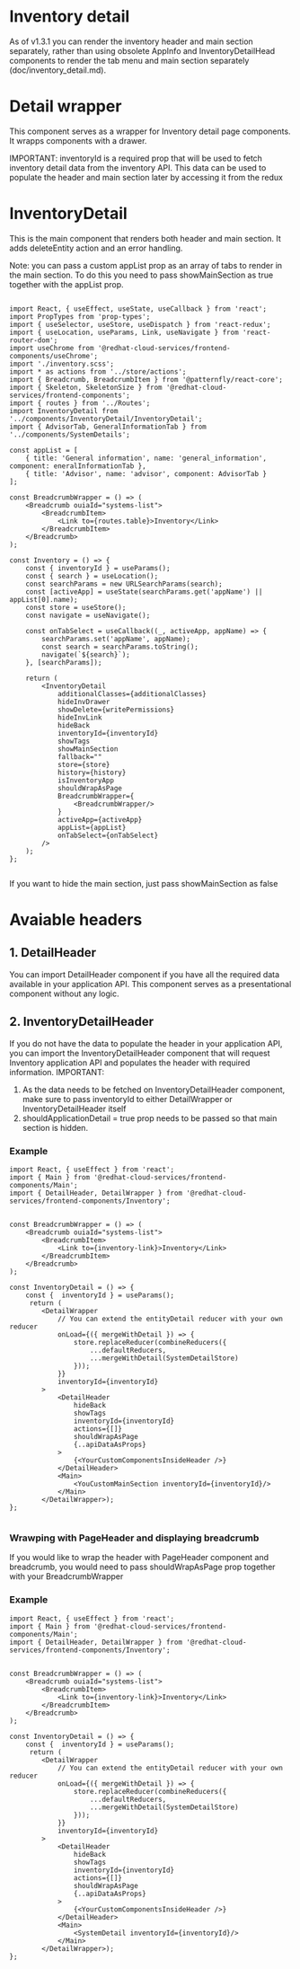 # Inventory detail 
As of v1.3.1 you can render the inventory header and main section separately, rather than using obsolete AppInfo and InventoryDetailHead components to render the tab menu and main section separately (doc/inventory_detail.md). 

# Detail wrapper
This component serves as a wrapper for Inventory detail page components. It wrapps components with a drawer. 

IMPORTANT: inventoryId is a required prop that will be used to fetch inventory detail data from the inventory API. This data can be used to populate the header and main section later by accessing it from the redux

# InventoryDetail

This is the main component that renders both header and main section. It adds deleteEntity action and an error handling. 

Note: you can pass a custom appList prop as an array of tabs to render in the main section. To do this you need to pass showMainSection as true together with the appList prop.

```JSX 

import React, { useEffect, useState, useCallback } from 'react';
import PropTypes from 'prop-types';
import { useSelector, useStore, useDispatch } from 'react-redux';
import { useLocation, useParams, Link, useNavigate } from 'react-router-dom';
import useChrome from '@redhat-cloud-services/frontend-components/useChrome';
import './inventory.scss';
import * as actions from '../store/actions';
import { Breadcrumb, BreadcrumbItem } from '@patternfly/react-core';
import { Skeleton, SkeletonSize } from '@redhat-cloud-services/frontend-components';
import { routes } from '../Routes';
import InventoryDetail from '../components/InventoryDetail/InventoryDetail';
import { AdvisorTab, GeneralInformationTab } from '../components/SystemDetails';

const appList = [
    { title: 'General information', name: 'general_information', component: eneralInformationTab },
    { title: 'Advisor', name: 'advisor', component: AdvisorTab }
];

const BreadcrumbWrapper = () => (
    <Breadcrumb ouiaId="systems-list">
        <BreadcrumbItem>
            <Link to={routes.table}>Inventory</Link>
        </BreadcrumbItem>
    </Breadcrumb>
);

const Inventory = () => {
    const { inventoryId } = useParams();
    const { search } = useLocation();
    const searchParams = new URLSearchParams(search);
    const [activeApp] = useState(searchParams.get('appName') || appList[0].name);
    const store = useStore();
    const navigate = useNavigate();

    const onTabSelect = useCallback((_, activeApp, appName) => {
        searchParams.set('appName', appName);
        const search = searchParams.toString();
        navigate(`${search}`);
    }, [searchParams]);

    return (
        <InventoryDetail
            additionalClasses={additionalClasses}
            hideInvDrawer
            showDelete={writePermissions}
            hideInvLink
            hideBack
            inventoryId={inventoryId}
            showTags
            showMainSection
            fallback=""
            store={store}
            history={history}
            isInventoryApp
            shouldWrapAsPage
            BreadcrumbWrapper={
                <BreadcrumbWrapper/>
            }
            activeApp={activeApp}
            appList={appList}
            onTabSelect={onTabSelect}
        />
    );
};


```

If you want to hide the main section, just pass showMainSection as false

# Avaiable headers  

## 1. DetailHeader
You can import DetailHeader component if you have all the required data available in your application API. This component serves as a presentational component without any logic.


## 2. InventoryDetailHeader
If you do not have the data to populate the header in your application API, you can import the InventoryDetailHeader component that will request Inventory application API and populates the header with required information. 
IMPORTANT: 
1. As the data needs to be fetched on InventoryDetailHeader component, make sure to pass inventoryId to either DetailWrapper or InventoryDetailHeader itself
2. shouldApplicationDetail = true prop needs to be passed so that main section is hidden.

### Example

```JSX 
import React, { useEffect } from 'react';
import { Main } from '@redhat-cloud-services/frontend-components/Main';
import { DetailHeader, DetailWrapper } from '@redhat-cloud-services/frontend-components/Inventory';


const BreadcrumbWrapper = () => (
    <Breadcrumb ouiaId="systems-list">
        <BreadcrumbItem>
            <Link to={inventory-link}>Inventory</Link>
        </BreadcrumbItem>
    </Breadcrumb>
);

const InventoryDetail = () => {
    const {  inventoryId } = useParams();
     return (
        <DetailWrapper
            // You can extend the entityDetail reducer with your own reducer
            onLoad={({ mergeWithDetail }) => {
                store.replaceReducer(combineReducers({
                    ...defaultReducers,
                    ...mergeWithDetail(SystemDetailStore)
                }));
            }}
            inventoryId={inventoryId}
        >
            <DetailHeader
                hideBack
                showTags
                inventoryId={inventoryId}
                actions={[]}
                shouldWrapAsPage
                {..apiDataAsProps}
            >
                {<YourCustomComponentsInsideHeader />}
            </DetailHeader>
            <Main>
                <YouCustomMainSection inventoryId={inventoryId}/>
            </Main>
        </DetailWrapper>);
};


```

### Wrawping with PageHeader and displaying breadcrumb
If you would like to wrap the header with PageHeader component and breadcrumb, you would need to pass shouldWrapAsPage prop together with your BreadcrumbWrapper


### Example
```JSX 
import React, { useEffect } from 'react';
import { Main } from '@redhat-cloud-services/frontend-components/Main';
import { DetailHeader, DetailWrapper } from '@redhat-cloud-services/frontend-components/Inventory';


const BreadcrumbWrapper = () => (
    <Breadcrumb ouiaId="systems-list">
        <BreadcrumbItem>
            <Link to={inventory-link}>Inventory</Link>
        </BreadcrumbItem>
    </Breadcrumb>
);

const InventoryDetail = () => {
    const {  inventoryId } = useParams();
     return (
        <DetailWrapper
            // You can extend the entityDetail reducer with your own reducer
            onLoad={({ mergeWithDetail }) => {
                store.replaceReducer(combineReducers({
                    ...defaultReducers,
                    ...mergeWithDetail(SystemDetailStore)
                }));
            }}
            inventoryId={inventoryId}
        >
            <DetailHeader
                hideBack
                showTags
                inventoryId={inventoryId}
                actions={[]}
                shouldWrapAsPage
                {..apiDataAsProps}
            >
                {<YourCustomComponentsInsideHeader />}
            </DetailHeader>
            <Main>
                <SystemDetail inventoryId={inventoryId}/>
            </Main>
        </DetailWrapper>);
};


```